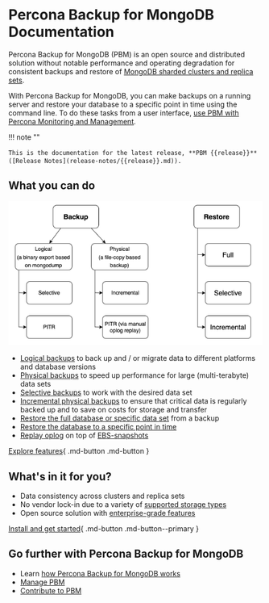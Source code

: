 # Percona Backup for MongoDB Documentation


Percona Backup for MongoDB (PBM) is an open source and distributed solution without notable performance and operating degradation for consistent backups and restore of [MongoDB sharded clusters and replica sets](details/deployments.md).

With Percona Backup for MongoDB, you can make backups on a running server and restore your database to a specific point in time using the command line. To do these tasks from a user interface, [use PBM with Percona Monitoring and Management](https://docs.percona.com/percona-monitoring-and-management/get-started/backup/index.html).

!!! note ""

    This is the documentation for the latest release, **PBM {{release}}** ([Release Notes](release-notes/{{release}}.md)).

## What you can do


![image](_images/backups-infographic.png)

* [Logical backups](features/logical.md) to back up and / or migrate data to different platforms and database versions
* [Physical backups](features/physical.md) to speed up performance for large (multi-terabyte) data sets
* [Selective backups](features/selective-backup.md) to work with the desired data set
* [Incremental physical backups](features/incremental-backup.md) to ensure that critical data is regularly backed up and to save on costs for storage and transfer
* [Restore the full database or specific data set](usage/restore.md) from a backup
* [Restore the database to a specific point in time](features/point-in-time-recovery.md)
* [Replay oplog](usage/oplog-replay.md) on top of [EBS-snapshots](reference/glossary.md#ebs-snapshot)

[Explore features](features/backup-types.md){ .md-button .md-button }

## What's in it for you?

* Data consistency across clusters and replica sets
* No vendor lock-in due to a variety of [supported storage types](details/storage-configuration.md)
* Open source solution with [enterprise-grade features](features/comparison.md) 

[Install and get started](installation.md){ .md-button .md-button--primary }

## Go further with Percona Backup for MongoDB

* Learn [how Percona Backup for MongoDB works](intro.md)
* [Manage PBM](manage/upgrading.md) 
* [Contribute to PBM](reference/contributing.md) 



